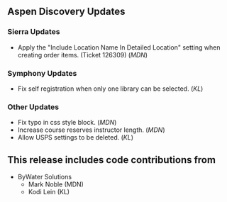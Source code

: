## Aspen Discovery Updates
### Sierra Updates
- Apply the "Include Location Name In Detailed Location" setting when creating order items. (Ticket 126309) (*MDN*)

### Symphony Updates
- Fix self registration when only one library can be selected. (*KL*)

### Other Updates
- Fix typo in css style block. (*MDN*)
- Increase course reserves instructor length. (*MDN*)
- Allow USPS settings to be deleted. (*KL*)

## This release includes code contributions from
- ByWater Solutions
    - Mark Noble (MDN)
    - Kodi Lein (KL)